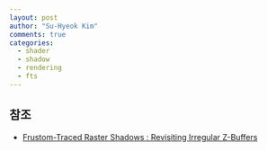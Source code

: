 ```yaml
---
layout: post
author: "Su-Hyeok Kim"
comments: true
categories:
  - shader
  - shadow
  - rendering
  - fts
---
```



## 참조
 - [Frustom-Traced Raster Shadows : Revisiting Irregular Z-Buffers](https://drive.google.com/file/d/0B0ExLmGRBQMdM0Q5V3BuZUJIaGs/edit)
